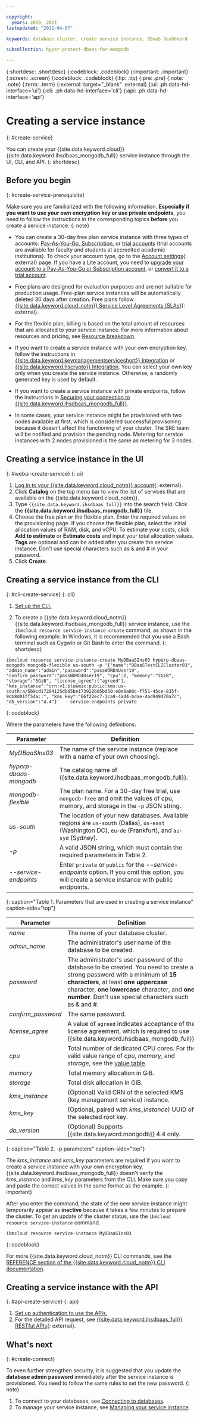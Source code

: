 ```yaml
---

copyright:
  years: 2019, 2021
lastupdated: "2021-04-07"

keywords: database cluster, create service instance, DBaaS dashboard

subcollection: hyper-protect-dbaas-for-mongodb

---
```


{:shortdesc: .shortdesc}
{:codeblock: .codeblock}
{:important: .important}
{:screen: .screen}
{:codeblock: .codeblock}
{:tip: .tip}
{:pre: .pre}
{:note: .note}
{:term: .term}
{:external: target="_blank" .external}
{:ui: .ph data-hd-interface='ui'}
{:cli: .ph data-hd-interface='cli'}
{:api: .ph data-hd-interface='api'}

# Creating a service instance
{: #create-service}

You can create your {{site.data.keyword.cloud}} {{site.data.keyword.ihsdbaas_mongodb_full}} service instance through the UI, CLI, and API.
{: shortdesc}

## Before you begin
{: #create-service-prerequisite}

Make sure you are familiarized with the following information. **Especially if you want to use your own encryption key or use private endpoints**, you need to follow the instructions in the corresponding topics **before** you create a service instance.
{: note}

- You can create a 30-day free plan service instance with three types of accounts: [Pay-As-You-Go, Subscription](/docs/account?topic=account-accounts), or [trial accounts](/docs/account?topic=account-accountfaqs#freetrial) (trial accounts are available for faculty and students at accredited academic institutions). To check your account type, go to the [Account settings](https://cloud.ibm.com/account/settings){: external} page. If you have a Lite account, you need to [upgrade your account to a Pay-As-You-Go or Subscription account](/docs/account?topic=account-upgrading-account), or [convert it to a trial account](/docs/account?topic=account-accountfaqs#convertacct).

- Free plans are designed for evaluation purposes and are not suitable for production usage. Free-plan service instances will be automatically deleted 30 days after creation. Free plans follow [{{site.data.keyword.cloud_notm}} Service Level Agreements (SLAs)](https://www-03.ibm.com/software/sla/sladb.nsf/pdf/6605-18/$file/i126-6605-18_08-2019_en_US.pdf){: external}.

- For the flexible plan, billing is based on the total amount of resources that are allocated to your service instance. For more information about resources and pricing, see [Resource breakdown](/docs/hyper-protect-dbaas-for-mongodb?topic=hyper-protect-dbaas-for-mongodb-resources-scaling#resources-breakdown).

- If you want to create a service instance with your own encryption key, follow the instructions in [{{site.data.keyword.keymanagementserviceshort}} Integration](/docs/hyper-protect-dbaas-for-mongodb?topic=hyper-protect-dbaas-for-mongodb-key-protect-byok) or [{{site.data.keyword.hscrypto}} Integration](/docs/hyper-protect-dbaas-for-mongodb?topic=hyper-protect-dbaas-for-mongodb-hpcs-byok). You can select your own key only when you create the service instance. Otherwise, a randomly generated key is used by default.

- If you want to create a service instance with private endpoints, follow the instructions in [Securing your connection to {{site.data.keyword.ihsdbaas_mongodb_full}}](/docs/hyper-protect-dbaas-for-mongodb?topic=hyper-protect-dbaas-for-mongodb-service-connection#prereq-service-endpoint).

- In some cases, your service instance might be provisioned with two nodes available at first, which is considered successful provisoning because it doesn't affect the functioning of your cluster. The SRE team will be notified and provision the pending node. Metering for service instances with 2 nodes provisioned is the same as metering for 3 nodes.

## Creating a service instance in the UI
{: #webui-create-service}
{: ui}

1. [Log in to your {{site.data.keyword.cloud_notm}} account](https://cloud.ibm.com/login){: external}.
2. Click **Catalog** on the top menu bar to view the list of services that are available on the {{site.data.keyword.cloud_notm}}.
3. Type `{{site.data.keyword.ihsdbaas_full}}` into the search field. Click the **{{site.data.keyword.ihsdbaas_mongodb_full}}** tile.
4. Choose the free plan or the flexible plan. Enter the required values on the provisioning page. If you choose the flexible plan, select the initial allocation values of RAM, disk, and vCPU. To estimate your costs, click **Add to estimate** or **Estimate costs** and input your total allocation values. **Tags** are optional and can be added after you create the service instance. Don't use special characters such as & and # in your password.
5. Click **Create**. 

## Creating a service instance from the CLI
{: #cli-create-service}
{: cli}

1. [Set up the CLI.](/docs/hyper-protect-dbaas-for-mongodb?topic=hyper-protect-dbaas-for-mongodb-install-dbaas-cli-plugin)

2. To create a {{site.data.keyword.cloud_notm}} {{site.data.keyword.ihsdbaas_mongodb_full}} service instance, use the `ibmcloud resource service-instance-create` command, as shown in the following example. In Windows, it is recommended that you use a Bash terminal such as Cygwin or Git Bash to enter the command.
{: shortdesc}

```
ibmcloud resource service-instance-create MyDBaaSIns03 hyperp-dbaas-mongodb mongodb-flexible us-south -p '{"name":"DBaaSTestCLICluster03", "admin_name":"admin","password":"passWORD4User19", "confirm_password":"passWORD4User19", "cpu":2, "memory":"2GiB", "storage":"5GiB", "license_agree":["agreed"], "kms_instance":"crn:v1:bluemix:public:kms:us-south:a/5b9cd17284125db65be173928b05bd50:e0e6a08c-f751-45ce-835f-9db8d01ff54a::", "kms_key":"66f22ec7-1ca9-4ad4-bdae-4ad949470a7c", "db_version":"4.4"}'  --service-endpoints private
```
{: codeblock}

Where the parameters have the following definitions:

| Parameter        |  Definition                                                    |
| ---------------- |  -------------------------------------------------------------- |
| *MyDBaaSIns03*   |  The name of the service instance (replace with a name of your own choosing). |
| *hyperp-dbaas-mongodb* | The catalog name of {{site.data.keyword.ihsdbaas_mongodb_full}}. |
| *mongodb-flexible*  | The plan name. For a 30-day free trial, use `mongodb-free` and omit the values of cpu, memory, and storage in the `-p` JSON string. <!--(**Note:** Plan names are case-sensitive.--> |
| *us-south*            | The location of your new databases. Available regions are `us-south` (Dallas), `us-east` (Washington DC), `eu-de` (Frankfurt), and `au-syd` (Sydney). |
| *-p*               | A valid JSON string, which must contain the required parameters in Table 2. |
| *--service-endpoints* | Enter `private` or `public` for the *--service-endpoints* option. If you omit this option, you will create a service instance with public endpoints.|
{: caption="Table 1. Parameters that are used in creating a service instance" caption-side="top"}

| Parameter        |  Definition                                                    |
| ---------------- |  -------------------------------------------------------------- |
| *name* | The name of your database cluster. |
| *admin_name* | The administrator's user name of the database to be created. |
| *password* | The administrator's user password of the database to be created. You need to create a strong password with a minimum of **15 characters**, at least **one uppercase** character, **one lowercase** character, and **one number**. Don't use special characters such as & and #. |
| *confirm_password* | The same password. |
| *license_agree* | A value of `agreed` indicates acceptance of the license agreement, which is required to use {{site.data.keyword.ihsdbaas_mongodb_full}}. |
| *cpu* | Total number of dedicated CPU cores. For the valid value range of *cpu*, *memory*, and *storage*, see the [value table](/docs/hyper-protect-dbaas-for-mongodb?topic=hyper-protect-dbaas-for-mongodb-resources-scaling#before-scaling). |
| *memory* | Total memory allocation in GiB. |
| *storage* | Total disk allocation in GiB. |
| *kms_instance* | (Optional) Valid CRN of the selected KMS (key management service) instance. |
| *kms_key* | (Optional, paired with *kms_instance*) UUID of the selected root key. |
| *db_version*| (Optional) Supports {{site.data.keyword.mongodb}} 4.4 only. |
{: caption="Table 2. -p parameters" caption-side="top"}

The *kms_instance* and *kms_key* parameters are required if you want to create a service instance with your own encryption key. {{site.data.keyword.ihsdbaas_mongodb_full}} doesn't verify the *kms_instance* and *kms_key* parameters from the CLI. Make sure you copy and paste the correct values in the same format as the example.
{: important}

After you enter the command, the state of the new service instance might temporarily appear as **inactive** because it takes a few minutes to prepare the cluster. To get an update of the cluster status, use the `ibmcloud resource service-instance` command.

```
ibmcloud resource service-instance MyDBaaSIns03
```
{: codeblock}

For more {{site.data.keyword.cloud_notm}} CLI commands, see the [REFERENCE section of the {{site.data.keyword.cloud_notm}} CLI documentation](/docs/cli?topic=cli-ibmcloud_cli).

## Creating a service instance with the API
{: #api-create-service}
{: api}

1. [Set up authentication to use the APIs.](/docs/hyper-protect-dbaas-for-mongodb?topic=hyper-protect-dbaas-for-mongodb-api-setup#api-auth)
2. For the detailed API request, see [{{site.data.keyword.ihsdbaas_full}} RESTful APIs](/apidocs/hyperp-dbaas/hyperp-dbaas-v3#create-service){: external}.

## What's next
{: #create-connect}

To even further strengthen security, it is suggested that you update the **database admin password** immediately after the service instance is provisioned. You need to follow the same rules to set the new password.
{: note}

1. To connect to your databases, see [Connecting to databases](/docs/hyper-protect-dbaas-for-mongodb?topic=hyper-protect-dbaas-for-mongodb-gettingstarted#accessing-database-introduction).
2. To manage your service instance, see [Managing your service instance](/docs/hyper-protect-dbaas-for-mongodb?topic=hyper-protect-dbaas-for-mongodb-manage-service).
